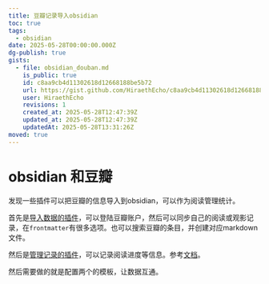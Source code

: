 ```yaml
---
title: 豆瓣记录导入obsidian
toc: true
tags:
  - obsidian
date: 2025-05-28T00:00:00.000Z
dg-publish: true
gists:
  - file: obsidian_douban.md
    is_public: true
    id: c8aa9cb4d11302618d12668188be5b72
    url: https://gist.github.com/HiraethEcho/c8aa9cb4d11302618d12668188be5b72
    user: HiraethEcho
    revisions: 1
    created_at: 2025-05-28T12:47:39Z
    updated_at: 2025-05-28T12:47:39Z
    updatedAt: 2025-05-28T13:31:26Z
moved: true
---
```


# obsidian 和豆瓣

发现一些插件可以把豆瓣的信息导入到obsidian，可以作为阅读管理统计。

首先是[导入数据的插件](https://github.com/Wanxp/obsidian-douban)，可以登陆豆瓣账户，然后可以同步自己的阅读或观影记录，在`frontmatter`有很多选项。也可以搜索豆瓣的条目，并创建对应markdown文件。

然后是[管理记录的插件](https://github.com/weph/obsidian-bookshelf)，可以记录阅读进度等信息。参考[文档](https://weph.github.io/obsidian-bookshelf/)。

然后需要做的就是配置两个的模板，让数据互通。
